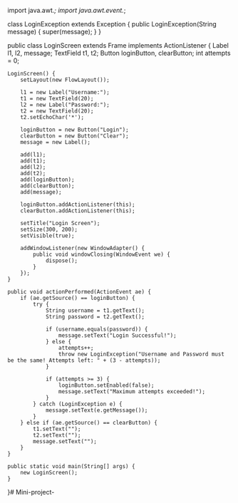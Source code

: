 import java.awt.*;
import java.awt.event.*;

class LoginException extends Exception {
    public LoginException(String message) {
        super(message);
    }
}

public class LoginScreen extends Frame implements ActionListener {
    Label l1, l2, message;
    TextField t1, t2;
    Button loginButton, clearButton;
    int attempts = 0;

    LoginScreen() {
        setLayout(new FlowLayout());

        l1 = new Label("Username:");
        t1 = new TextField(20);
        l2 = new Label("Password:");
        t2 = new TextField(20);
        t2.setEchoChar('*');

        loginButton = new Button("Login");
        clearButton = new Button("Clear");
        message = new Label();

        add(l1);
        add(t1);
        add(l2);
        add(t2);
        add(loginButton);
        add(clearButton);
        add(message);

        loginButton.addActionListener(this);
        clearButton.addActionListener(this);

        setTitle("Login Screen");
        setSize(300, 200);
        setVisible(true);

        addWindowListener(new WindowAdapter() {
            public void windowClosing(WindowEvent we) {
                dispose();
            }
        });
    }

    public void actionPerformed(ActionEvent ae) {
        if (ae.getSource() == loginButton) {
            try {
                String username = t1.getText();
                String password = t2.getText();
                
                if (username.equals(password)) {
                    message.setText("Login Successful!");
                } else {
                    attempts++;
                    throw new LoginException("Username and Password must be the same! Attempts left: " + (3 - attempts));
                }

                if (attempts >= 3) {
                    loginButton.setEnabled(false);
                    message.setText("Maximum attempts exceeded!");
                }
            } catch (LoginException e) {
                message.setText(e.getMessage());
            }
        } else if (ae.getSource() == clearButton) {
            t1.setText("");
            t2.setText("");
            message.setText("");
        }
    }

    public static void main(String[] args) {
        new LoginScreen();
    }
}# Mini-project-
